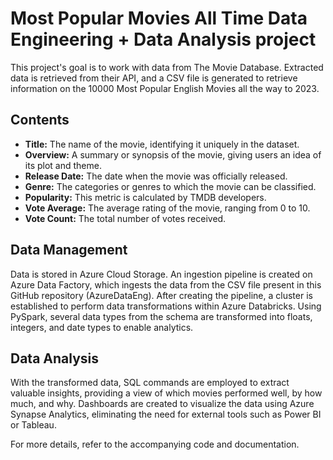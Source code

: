 # Most Popular Movies All Time Data Engineering + Data Analysis project

This project's goal is to work with data from The Movie Database. Extracted data is retrieved from their API, and a CSV file is generated to retrieve information on the 10000 Most Popular English Movies all the way to 2023.

## Contents

- **Title:** The name of the movie, identifying it uniquely in the dataset.
- **Overview:** A summary or synopsis of the movie, giving users an idea of its plot and theme.
- **Release Date:** The date when the movie was officially released.
- **Genre:** The categories or genres to which the movie can be classified.
- **Popularity:** This metric is calculated by TMDB developers.
- **Vote Average:** The average rating of the movie, ranging from 0 to 10.
- **Vote Count:** The total number of votes received.

## Data Management

Data is stored in Azure Cloud Storage. An ingestion pipeline is created on Azure Data Factory, which ingests the data from the CSV file present in this GitHub repository (AzureDataEng). After creating the pipeline, a cluster is established to perform data transformations within Azure Databricks. Using PySpark, several data types from the schema are transformed into floats, integers, and date types to enable analytics.

## Data Analysis

With the transformed data, SQL commands are employed to extract valuable insights, providing a view of which movies performed well, by how much, and why. Dashboards are created to visualize the data using Azure Synapse Analytics, eliminating the need for external tools such as Power BI or Tableau.

For more details, refer to the accompanying code and documentation.

